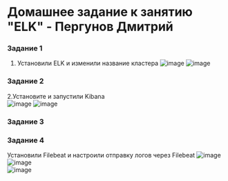 # Домашнее задание к занятию "ELK" - Пергунов Дмитрий  
### Задание 1  
1. Установили ELK и изменили название кластера
![image](https://github.com/dimindrol/ELK_11-03_pergunov/assets/103885836/7a34f7b4-0f9c-42bb-af01-1b53eed64bf5)
![image](https://github.com/dimindrol/ELK_11-03_pergunov/assets/103885836/7e973953-7d78-4656-aebf-36f4736f2291)
### Задание 2  
2.Установите и запустили Kibana  
![image](https://github.com/dimindrol/ELK_11-03_pergunov/assets/103885836/934240db-9be9-40b0-9d90-c64d42cbec8b)
![image](https://github.com/dimindrol/ELK_11-03_pergunov/assets/103885836/151ea1b5-228d-44d9-b0a8-8168189d4c09)
### Задание 3  

### Задание 4  
Установили Filebeat и настроили отправку логов через Filebeat
![image](https://github.com/dimindrol/ELK_11-03_pergunov/assets/103885836/b09bb6fb-a32d-4766-8658-636c54aa4589)  
![image](https://github.com/dimindrol/ELK_11-03_pergunov/assets/103885836/4063a3fb-9885-425b-bc42-b53f3e8467d4)  
![image](https://github.com/dimindrol/ELK_11-03_pergunov/assets/103885836/be2945f1-a870-4c4e-9e54-0a511b94de1f)  









